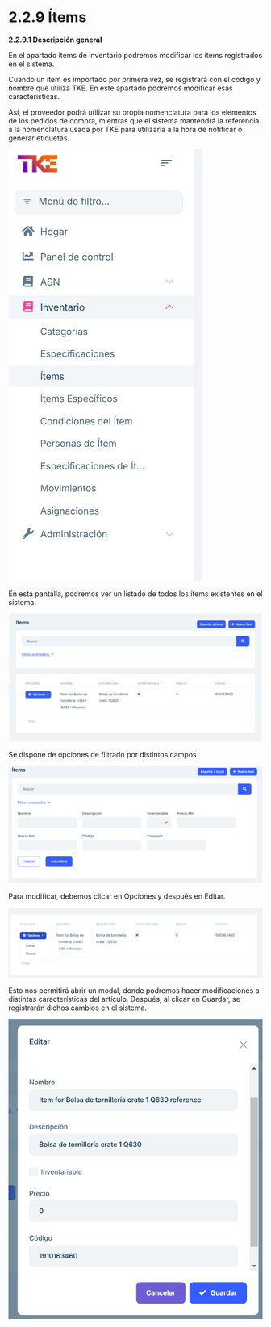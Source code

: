# 2.2.9 Ítems

**2.2.9.1 Descripción general**

En el apartado ítems de inventario podremos modificar los ítems registrados en el sistema. 

Cuando un ítem es importado por primera vez, se registrará con el código y nombre que utiliza TKE. En este apartado podremos modificar esas características. 

Así, el proveedor podrá utilizar su propia nomenclatura para los elementos de los pedidos de compra, mientras que el sistema mantendrá la referencia a la nomenclatura usada por TKE para utilizarla a la hora de notificar o generar etiquetas. 

![Captura_de_pantalla_2025-01-14_152158](images/itemsTKE.png)

En esta pantalla, podremos ver un listado de todos los ítems existentes en el sistema. 

![Captura_de_pantalla_2025-01-14_152158](images/itemsTKEList.png)
 
Se dispone de opciones de filtrado por distintos campos 

![Captura_de_pantalla_2025-01-14_152158](images/itemsTKEFilter.png)

Para modificar, debemos clicar en Opciones y después en Editar. 

![Captura_de_pantalla_2025-01-14_152158](images/itemsTKEOptions.png)

Esto nos permitirá abrir un modal, donde podremos hacer modificaciones a distintas características del artículo. Después, al clicar en Guardar, se registrarán dichos cambios en el sistema. 

![Captura_de_pantalla_2025-01-14_152158](images/itemsEdit.png)

 

 